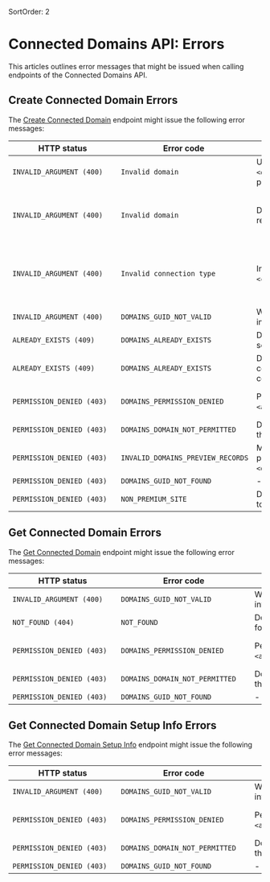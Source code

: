 SortOrder: 2
# Connected Domains API: Errors

This articles outlines error messages that might be issued when calling endpoints of the Connected Domains API.

## Create Connected Domain Errors

The [Create Connected Domain](https://dev.wix.com/docs/rest/api-reference/account-level-apis/connected-domains/connected-domain-v1/create-connected-domain) endpoint might issue the following error messages:

| <div style="width:200px">HTTP status</div> | <div style="width:250px">Error code</div> | <div style="width:280px">Error message </div> | <div style="width:300px">Troubleshooting </div> |
| --------------------------- | ----------------------------------- | ------------------------------------------------------------ | ------------------------------ |
| `INVALID_ARGUMENT (400)` | `Invalid domain` | Unable to connect domain `<domainName>`, it's available for purchase. | You must purchase the domain before you can connect it to a Wix site. |
| `INVALID_ARGUMENT (400)` | `Invalid domain` | Domain `<domainName>` is Wix restricted. | Not all TLDs are supported for Wix sites. Contact the [Wix B2B sales team](mailto:bizdev@wix.com) for a list of supported TLDs and then try connecting a domain that's supported. |
| `INVALID_ARGUMENT (400)` | `Invalid connection type` | Invalid connection type `<connectionType>`. | Choose a connection type that's supported for the domain. To connect a root domain, you can only connect via `POINTING` or `NAMESERVERS`. For subdomains, you aren't allowed to pass any connection type. |
| `INVALID_ARGUMENT (400)` | `DOMAINS_GUID_NOT_VALID` | Wix site id and/or Wix account ID is invalid. | Check that the site and account ID are correct. |
| `ALREADY_EXISTS (409)` | `DOMAINS_ALREADY_EXISTS` | Domain `<domainName>` with different settings is already connected. | Make sure to connect the domain only once to the relevant account or site. |
| `ALREADY_EXISTS (409)` | `DOMAINS_ALREADY_EXISTS` | Domain `<domainName>` with different connection type is already connected. | Make sure to connect the domain only with the relevant connection type to the account or site. |
| `PERMISSION_DENIED (403)` | `DOMAINS_PERMISSION_DENIED` | Permission denied for account ID `<accountId>`. | Check that the account ID is correct and that you have permissions to access it. |
| `PERMISSION_DENIED (403)` | `DOMAINS_DOMAIN_NOT_PERMITTED` | Domain `<domain>` isn't permitted for the account. | Make sure that you have permissions to access the account. |
| `PERMISSION_DENIED (403)` | `INVALID_DOMAINS_PREVIEW_RECORDS` | Missing A, and/or CName, and/or NS preview records for domain `<domainName>`. | Make sure to pass the relevant DNS records. |
| `PERMISSION_DENIED (403)` | `DOMAINS_GUID_NOT_FOUND` | - | Make sure to pass a valid account ID. |
| `PERMISSION_DENIED (403)` | `NON_PREMIUM_SITE` | Domain `<domain>` can't be assigned to free Wix site `<siteId>`. | Make sure to [assign a Premium Plan](https://dev.wix.com/docs/rest/api-reference/account-level-apis/resellers/packages-and-product-instances/create-package-v2) to the site before connecting the domain. |


## Get Connected Domain Errors

The [Get Connected Domain](https://dev.wix.com/docs/rest/api-reference/account-level-apis/connected-domains/connected-domain-v1/get-connected-domain) endpoint might issue the following error messages:

| <div style="width:200px">HTTP status</div> | <div style="width:250px">Error code</div> | <div style="width:280px">Error message </div> | <div style="width:300px">Troubleshooting </div> |
| --------------------------- | ----------------------------------- | ------------------------------------------------------------ | ------------------------------ |
| `INVALID_ARGUMENT (400)` | `DOMAINS_GUID_NOT_VALID` | Wix site and/or account ID are invalid. | Check that the site and account ID are correct. |
| `NOT_FOUND (404)` | `NOT_FOUND` | Domain name `<domainName>` wasn't found. | Make sure to pass the correct domain name. |
| `PERMISSION_DENIED (403)` | `DOMAINS_PERMISSION_DENIED` | Permission denied for account ID `<accountId>`. | Check that the account ID is correct and that you have permissions to access it. |
| `PERMISSION_DENIED (403)` | `DOMAINS_DOMAIN_NOT_PERMITTED` | Domain `<domain>` isn't permitted for the account. | Make sure that you have permissions to access the account. |
| `PERMISSION_DENIED (403)` | `DOMAINS_GUID_NOT_FOUND` | - | Make sure to pass a valid account ID. |

## Get Connected Domain Setup Info Errors

The [Get Connected Domain Setup Info](https://dev.wix.com/docs/rest/api-reference/account-level-apis/connected-domains/connected-domain-setup-info-v1/get-connected-domain-setup-info) endpoint might issue the following error messages:

| <div style="width:200px">HTTP status</div> | <div style="width:250px">Error code</div> | <div style="width:280px">Error message </div> | <div style="width:300px">Troubleshooting </div> |
| --------------------------- | ----------------------------------- | ------------------------------------------------------------ | ------------------------------ |
| `INVALID_ARGUMENT (400)` | `DOMAINS_GUID_NOT_VALID` | Wix site and/or account ID are invalid. | Check that the site and account ID are correct. |
| `PERMISSION_DENIED (403)` | `DOMAINS_PERMISSION_DENIED` | Permission denied for account ID `<accountId>`. | Check that the account ID is correct and that you have permissions to access it. |
| `PERMISSION_DENIED (403)` | `DOMAINS_DOMAIN_NOT_PERMITTED` | Domain `<domain>` isn't permitted for the account. | Make sure that you have permissions to access the account. |
| `PERMISSION_DENIED (403)` | `DOMAINS_GUID_NOT_FOUND` | - | Make sure to pass a valid account ID. |